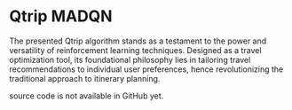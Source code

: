 # Qtrip MADQN
The presented Qtrip algorithm stands as a testament to the power and versatility of reinforcement learning techniques. Designed as a travel optimization tool, its foundational philosophy lies in tailoring travel recommendations to individual user preferences, hence revolutionizing the traditional approach to itinerary planning.

source code is not available in GitHub yet.
